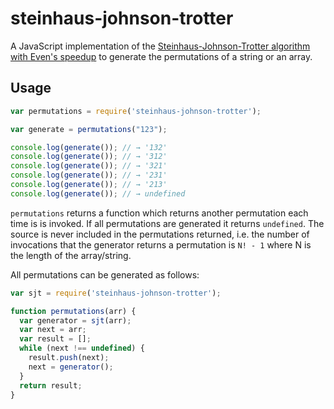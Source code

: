 steinhaus-johnson-trotter
=========================

A JavaScript implementation of the
[Steinhaus-Johnson-Trotter algorithm with Even's speedup](https://en.wikipedia.org/wiki/Steinhaus%E2%80%93Johnson%E2%80%93Trotter_algorithm)
to generate the permutations of a string or an array.

Usage
-----

```JavaScript
var permutations = require('steinhaus-johnson-trotter');

var generate = permutations("123");

console.log(generate()); // → '132'
console.log(generate()); // → '312'
console.log(generate()); // → '321'
console.log(generate()); // → '231'
console.log(generate()); // → '213'
console.log(generate()); // → undefined
```

`permutations` returns a function which returns another
permutation each time is is invoked. If all permutations
are generated it returns `undefined`. The source is never
included in the permutations returned, i.e. the number of
invocations that the generator returns a permutation is
`N! - 1` where N is the length of the array/string.

All permutations can be generated as follows:

```JavaScript
var sjt = require('steinhaus-johnson-trotter');

function permutations(arr) {
  var generator = sjt(arr);
  var next = arr;
  var result = [];
  while (next !== undefined) {
    result.push(next);
    next = generator();
  }
  return result;
}
```
